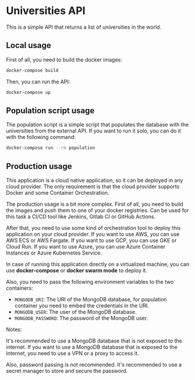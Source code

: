 # Universities API

This is a simple API that returns a list of universities in the world.

## Local usage

First of all, you need to build the docker images:

```bash
docker-compose build
```

Then, you can run the API:

```bash
docker-compose up
```

## Population script usage

The population script is a simple script that populates the database with the universities from the external API. If you want to run it solo, you can do it with the following command:

```bash
docker-compose run --rm population
```

## Production usage

This application is a cloud native application, so it can be deployed in any cloud provider. The only requirement is that the cloud provider supports Docker and some Container Orchestration.

The production usage is a bit more complex. First of all, you need to build the images and
push them to one of your docker registries. Can be used for this task a CI/CD tool like Jenkins, Gitlab CI or GitHub Actions.

After that, you need to use some kind of orchestration tool to deploy this application on your cloud provider. If you want to use AWS, you can use AWS ECS or AWS Fargate. If you want to use GCP, you can use GKE or Cloud Run. If you want to use Azure, you can use Azure Container Instances or Azure Kubernetes Service.

In case of running this application directly on a virtualized machine, you can use **docker-compose** or **docker swarm mode** to deploy it.

Also, you need to pass the following environment variables to the two containers:

- `MONGODB_URI`: The URI of the MongoDB database, for population container you need to embed the credentials in the URI.
- `MONGODB_USER`: The user of the MongoDB database.
- `MONGODB_PASSWORD`: The password of the MongoDB user.

Notes:

It's recommended to use a MongoDB database that is not exposed to the internet. If you want to use a MongoDB database that is exposed to the internet, you need to use a VPN or a proxy to access it.

Also, password passing is not recommended. It's recommended to use a secret manager to store and secure the password.
